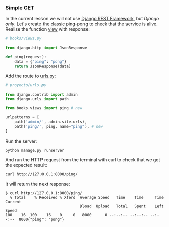 ### Simple GET

In the current lesson we will not use [Django REST Framework](https://www.django-rest-framework.org/), but _Django only_.
Let's create the classic ping-pong to check that the service is alive.
Realise the function [view](books/views.py) with response:

```python
# books/views.py

from django.http import JsonResponse

def ping(request):
    data = {"ping": "pong"}
    return JsonResponse(data)
```

Add the route to [urls.py](proyecto/urls.py):

```python
# proyecto/urls.py

from django.contrib import admin
from django.urls import path

from books.views import ping # new

urlpatterns = [
    path('admin/', admin.site.urls),
    path('ping/', ping, name="ping"), # new
]
```

Run the server:

```commandline
python manage.py runserver
```

And run the HTTP request from the terminal with curl to check that we got the expected result:

```commandline
curl http://127.0.0.1:8000/ping/
```

It will return the next response:

```commandline
$ curl http://127.0.0.1:8000/ping/
  % Total    % Received % Xferd  Average Speed   Time    Time     Time  Current
                                 Dload  Upload   Total   Spent    Left  Speed
100    16  100    16    0     0   8000      0 --:--:-- --:--:-- --:--:--  8000{"ping": "pong"}
```

